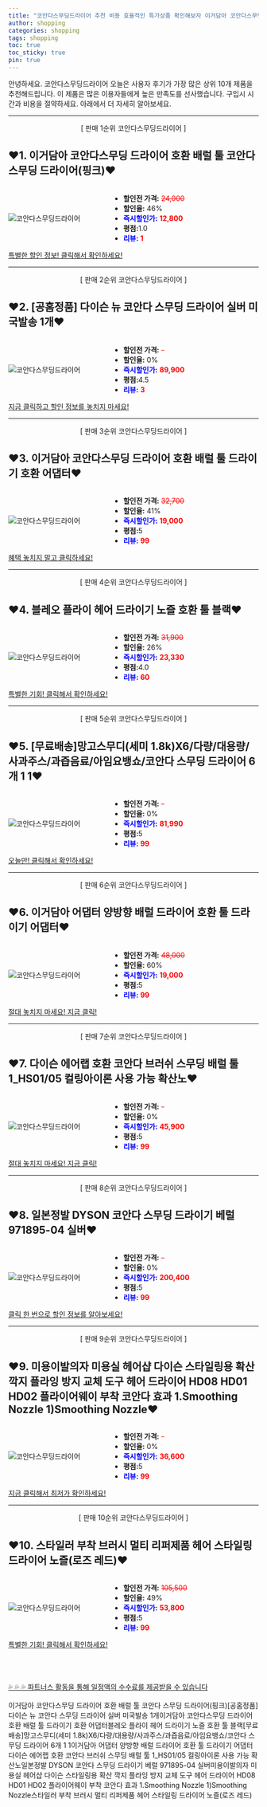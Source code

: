 ```yaml
---
title: "코안다스무딩드라이어 추천 비용 효율적인 특가상품 확인해보자 이거담아 코안다스무딩 드라이어 호환 배럴"
author: shopping
categories: shopping
tags: shopping
toc: true
toc_sticky: true
pin: true
---
```

안녕하세요. 코안다스무딩드라이어 오늘은 사용자 후기가 가장 많은 상위 10개 제품을 추천해드립니다. 이 제품은 많은 이용자들에게 높은 만족도를 선사했습니다. 구입시 시간과 비용을 절약하세요. 아래에서 더 자세히 알아보세요.

---
<p class="toplist" style="margin: 0 auto; display: block; width: fit-content;">[ 판매 1순위 코안다스무딩드라이어 ]</p>

<h2><strong>❤️1. 이거담아 코안다스무딩 드라이어 호환 배럴 툴 코안다 스무딩 드라이어(핑크)❤️</strong></h2>

<div style="display: flex; align-items: center;">
    <div style="flex: 0.4;">
        <img src="https://thumbnail7.coupangcdn.com/thumbnails/remote/230x230ex/image/vendor_inventory/7f0b/3aa9d41cbfc4afe8d2a1d7e3115f749b460815aa55d7c866ac121adf25dc.jpg" alt="코안다스무딩드라이어" style="max-width: 100%;">
    </div>
    <div style="flex: 0.6; margin-left: 10px;">
        <ul>
            <li><strong>할인전 가격:</strong> <del style="color: red;">24,000</del></li>
            <li><strong>할인율:</strong> 46%</li>
            <li><span style='color:blue'><strong>즉시할인가:</strong></span> <span style='color:red'><strong>12,800</strong></span></li>
            <li><strong>평점:</strong>1.0</li>
            <li><span style='color:blue'><strong>리뷰:</strong></span> <span style='color:red'><strong>1</strong></span></li>
        </ul>
    </div>
</div>
<div class="center">
    <a href="https://William4Davisa.github.io?lptag=AF9450613&subid=githubio&pageKey=8010716674&traceid=V0-153&itemId=22348481490&vendorItemId=90133994560" class="myButton">
        특별한 할인 정보! 클릭해서 확인하세요!
    </a>
</div>


---
<p class="toplist" style="margin: 0 auto; display: block; width: fit-content;">[ 판매 2순위 코안다스무딩드라이어 ]</p>

<h2><strong>❤️2. [공홈정품] 다이슨 뉴 코안다 스무딩 드라이어 실버 미국발송 1개❤️</strong></h2>

<div style="display: flex; align-items: center;">
    <div style="flex: 0.4;">
        <img src="https://thumbnail9.coupangcdn.com/thumbnails/remote/230x230ex/image/vendor_inventory/927f/17bc8b9b959e005bf6a970354c21be835eb4f09ababef689f4a358ec0b3b.png" alt="코안다스무딩드라이어" style="max-width: 100%;">
    </div>
    <div style="flex: 0.6; margin-left: 10px;">
        <ul>
            <li><strong>할인전 가격:</strong> <del style="color: red;">-</del></li>
            <li><strong>할인율:</strong> 0%</li>
            <li><span style='color:blue'><strong>즉시할인가:</strong></span> <span style='color:red'><strong>89,900</strong></span></li>
            <li><strong>평점:</strong>4.5</li>
            <li><span style='color:blue'><strong>리뷰:</strong></span> <span style='color:red'><strong>3</strong></span></li>
        </ul>
    </div>
</div>
<div class="center">
    <a href="https://William4Davisa.github.io?lptag=AF9450613&subid=githubio&pageKey=8181202567&traceid=V0-153&itemId=23391143549&vendorItemId=90418944976" class="myButton">
        지금 클릭하고 할인 정보를 놓치지 마세요!
    </a>
</div>


---
<p class="toplist" style="margin: 0 auto; display: block; width: fit-content;">[ 판매 3순위 코안다스무딩드라이어 ]</p>

<h2><strong>❤️3. 이거담아 코안다스무딩 드라이어 호환 배럴 툴 드라이기 호환 어댑터❤️</strong></h2>

<div style="display: flex; align-items: center;">
    <div style="flex: 0.4;">
        <img src="https://thumbnail6.coupangcdn.com/thumbnails/remote/230x230ex/image/vendor_inventory/1c05/5ed1f725feb5240b70ffabd86f48d6a5a3aec1deae90a95ab598bd8d458b.jpg" alt="코안다스무딩드라이어" style="max-width: 100%;">
    </div>
    <div style="flex: 0.6; margin-left: 10px;">
        <ul>
            <li><strong>할인전 가격:</strong> <del style="color: red;">32,700</del></li>
            <li><strong>할인율:</strong> 41%</li>
            <li><span style='color:blue'><strong>즉시할인가:</strong></span> <span style='color:red'><strong>19,000</strong></span></li>
            <li><strong>평점:</strong>5</li>
            <li><span style='color:blue'><strong>리뷰:</strong></span> <span style='color:red'><strong>99</strong></span></li>
        </ul>
    </div>
</div>
<div class="center">
    <a href="https://William4Davisa.github.io?lptag=AF9450613&subid=githubio&pageKey=8133400614&traceid=V0-153&itemId=23100654119&vendorItemId=90133994566" class="myButton">
        혜택 놓치지 말고 클릭하세요!
    </a>
</div>


---
<p class="toplist" style="margin: 0 auto; display: block; width: fit-content;">[ 판매 4순위 코안다스무딩드라이어 ]</p>

<h2><strong>❤️4. 블레오 플라이 헤어 드라이기 노즐 호환 툴 블랙❤️</strong></h2>

<div style="display: flex; align-items: center;">
    <div style="flex: 0.4;">
        <img src="https://thumbnail10.coupangcdn.com/thumbnails/remote/230x230ex/image/vendor_inventory/9752/e844b4ba0526bbbfe6f418877e34bc38fb0ba7b9ee9b2f7dfd52ab5c6a10.jpg" alt="코안다스무딩드라이어" style="max-width: 100%;">
    </div>
    <div style="flex: 0.6; margin-left: 10px;">
        <ul>
            <li><strong>할인전 가격:</strong> <del style="color: red;">31,900</del></li>
            <li><strong>할인율:</strong> 26%</li>
            <li><span style='color:blue'><strong>즉시할인가:</strong></span> <span style='color:red'><strong>23,330</strong></span></li>
            <li><strong>평점:</strong>4.0</li>
            <li><span style='color:blue'><strong>리뷰:</strong></span> <span style='color:red'><strong>60</strong></span></li>
        </ul>
    </div>
</div>
<div class="center">
    <a href="https://William4Davisa.github.io?lptag=AF9450613&subid=githubio&pageKey=7456339802&traceid=V0-153&itemId=19424103133&vendorItemId=88695471765" class="myButton">
        특별한 기회! 클릭해서 확인하세요!
    </a>
</div>


---
<p class="toplist" style="margin: 0 auto; display: block; width: fit-content;">[ 판매 5순위 코안다스무딩드라이어 ]</p>

<h2><strong>❤️5. [무료배송]망고스무디(세미 1.8k)X6/다량/대용량/사과주스/과즙음료/아임요뱅쇼/코안다 스무딩 드라이어 6개 1 1❤️</strong></h2>

<div style="display: flex; align-items: center;">
    <div style="flex: 0.4;">
        <img src="https://thumbnail7.coupangcdn.com/thumbnails/remote/230x230ex/image/vendor_inventory/43eb/49ff836844f499e35f9fb80bc148c871043c669ccc7cef5faa44dc11e6f0.jpg" alt="코안다스무딩드라이어" style="max-width: 100%;">
    </div>
    <div style="flex: 0.6; margin-left: 10px;">
        <ul>
            <li><strong>할인전 가격:</strong> <del style="color: red;">-</del></li>
            <li><strong>할인율:</strong> 0%</li>
            <li><span style='color:blue'><strong>즉시할인가:</strong></span> <span style='color:red'><strong>81,990</strong></span></li>
            <li><strong>평점:</strong>5</li>
            <li><span style='color:blue'><strong>리뷰:</strong></span> <span style='color:red'><strong>99</strong></span></li>
        </ul>
    </div>
</div>
<div class="center">
    <a href="https://William4Davisa.github.io?lptag=AF9450613&subid=githubio&pageKey=5763605056&traceid=V0-153&itemId=1081786368&vendorItemId=87894515435" class="myButton">
        오늘만! 클릭해서 확인하세요!
    </a>
</div>


---
<p class="toplist" style="margin: 0 auto; display: block; width: fit-content;">[ 판매 6순위 코안다스무딩드라이어 ]</p>

<h2><strong>❤️6. 이거담아 어댑터 양방향 배럴 드라이어 호환 툴 드라이기 어댑터❤️</strong></h2>

<div style="display: flex; align-items: center;">
    <div style="flex: 0.4;">
        <img src="https://thumbnail6.coupangcdn.com/thumbnails/remote/230x230ex/image/vendor_inventory/1c05/5ed1f725feb5240b70ffabd86f48d6a5a3aec1deae90a95ab598bd8d458b.jpg" alt="코안다스무딩드라이어" style="max-width: 100%;">
    </div>
    <div style="flex: 0.6; margin-left: 10px;">
        <ul>
            <li><strong>할인전 가격:</strong> <del style="color: red;">48,000</del></li>
            <li><strong>할인율:</strong> 60%</li>
            <li><span style='color:blue'><strong>즉시할인가:</strong></span> <span style='color:red'><strong>19,000</strong></span></li>
            <li><strong>평점:</strong>5</li>
            <li><span style='color:blue'><strong>리뷰:</strong></span> <span style='color:red'><strong>99</strong></span></li>
        </ul>
    </div>
</div>
<div class="center">
    <a href="https://William4Davisa.github.io?lptag=AF9450613&subid=githubio&pageKey=8133400590&traceid=V0-153&itemId=23100654063&vendorItemId=90133994485" class="myButton">
        절대 놓치지 마세요! 지금 클릭!
    </a>
</div>


---
<p class="toplist" style="margin: 0 auto; display: block; width: fit-content;">[ 판매 7순위 코안다스무딩드라이어 ]</p>

<h2><strong>❤️7. 다이슨 에어랩 호환 코안다 브러쉬 스무딩 배럴 툴 1_HS01/05 컬링아이론 사용 가능 확산노❤️</strong></h2>

<div style="display: flex; align-items: center;">
    <div style="flex: 0.4;">
        <img src="https://thumbnail10.coupangcdn.com/thumbnails/remote/230x230ex/image/vendor_inventory/ee71/db72c54f4c6bfb699651893fc5af5e22217319a05bc077bcfd9e6425fe97.jpg" alt="코안다스무딩드라이어" style="max-width: 100%;">
    </div>
    <div style="flex: 0.6; margin-left: 10px;">
        <ul>
            <li><strong>할인전 가격:</strong> <del style="color: red;">-</del></li>
            <li><strong>할인율:</strong> 0%</li>
            <li><span style='color:blue'><strong>즉시할인가:</strong></span> <span style='color:red'><strong>45,900</strong></span></li>
            <li><strong>평점:</strong>5</li>
            <li><span style='color:blue'><strong>리뷰:</strong></span> <span style='color:red'><strong>99</strong></span></li>
        </ul>
    </div>
</div>
<div class="center">
    <a href="https://William4Davisa.github.io?lptag=AF9450613&subid=githubio&pageKey=8244060669&traceid=V0-153&itemId=23725813919&vendorItemId=90750615098" class="myButton">
        절대 놓치지 마세요! 지금 클릭!
    </a>
</div>


---
<p class="toplist" style="margin: 0 auto; display: block; width: fit-content;">[ 판매 8순위 코안다스무딩드라이어 ]</p>

<h2><strong>❤️8. 일본정발 DYSON 코안다 스무딩 드라이기 베럴 971895-04 실버❤️</strong></h2>

<div style="display: flex; align-items: center;">
    <div style="flex: 0.4;">
        <img src="https://thumbnail7.coupangcdn.com/thumbnails/remote/230x230ex/image/vendor_inventory/4a01/c940c4325f83488e786fb21276099ea7b868462941ab5a128f9f819ee5ea.jpg" alt="코안다스무딩드라이어" style="max-width: 100%;">
    </div>
    <div style="flex: 0.6; margin-left: 10px;">
        <ul>
            <li><strong>할인전 가격:</strong> <del style="color: red;">-</del></li>
            <li><strong>할인율:</strong> 0%</li>
            <li><span style='color:blue'><strong>즉시할인가:</strong></span> <span style='color:red'><strong>200,400</strong></span></li>
            <li><strong>평점:</strong>5</li>
            <li><span style='color:blue'><strong>리뷰:</strong></span> <span style='color:red'><strong>99</strong></span></li>
        </ul>
    </div>
</div>
<div class="center">
    <a href="https://William4Davisa.github.io?lptag=AF9450613&subid=githubio&pageKey=7620732417&traceid=V0-153&itemId=20204082355&vendorItemId=87294525678" class="myButton">
        클릭 한 번으로 할인 정보를 알아보세요!
    </a>
</div>


---
<p class="toplist" style="margin: 0 auto; display: block; width: fit-content;">[ 판매 9순위 코안다스무딩드라이어 ]</p>

<h2><strong>❤️9. 미용이발의자 미용실 헤어샵 다이슨 스타일링용 확산 깍지 플라잉 방지 교체 도구 헤어 드라이어 HD08 HD01 HD02 플라이어웨이 부착 코안다 효과 1.Smoothing Nozzle 1)Smoothing Nozzle❤️</strong></h2>

<div style="display: flex; align-items: center;">
    <div style="flex: 0.4;">
        <img src="https://thumbnail7.coupangcdn.com/thumbnails/remote/230x230ex/image/vendor_inventory/339f/31ec3f8b7042756576ca519d56491f1a71842d53627c487d097d8d93f87c.jpg" alt="코안다스무딩드라이어" style="max-width: 100%;">
    </div>
    <div style="flex: 0.6; margin-left: 10px;">
        <ul>
            <li><strong>할인전 가격:</strong> <del style="color: red;">-</del></li>
            <li><strong>할인율:</strong> 0%</li>
            <li><span style='color:blue'><strong>즉시할인가:</strong></span> <span style='color:red'><strong>36,600</strong></span></li>
            <li><strong>평점:</strong>5</li>
            <li><span style='color:blue'><strong>리뷰:</strong></span> <span style='color:red'><strong>99</strong></span></li>
        </ul>
    </div>
</div>
<div class="center">
    <a href="https://William4Davisa.github.io?lptag=AF9450613&subid=githubio&pageKey=7875909502&traceid=V0-153&itemId=21526127979&vendorItemId=88766316152" class="myButton">
        지금 클릭해서 최저가 확인하세요!
    </a>
</div>


---
<p class="toplist" style="margin: 0 auto; display: block; width: fit-content;">[ 판매 10순위 코안다스무딩드라이어 ]</p>

<h2><strong>❤️10. 스타일러 부착 브러시 멀티 리퍼제품 헤어 스타일링 드라이어 노즐(로즈 레드)❤️</strong></h2>

<div style="display: flex; align-items: center;">
    <div style="flex: 0.4;">
        <img src="https://thumbnail9.coupangcdn.com/thumbnails/remote/230x230ex/image/vendor_inventory/f871/75b76fd86051ccb45ef1dce044c69aa0346c1cc05d804c76581810bff49b.jpg" alt="코안다스무딩드라이어" style="max-width: 100%;">
    </div>
    <div style="flex: 0.6; margin-left: 10px;">
        <ul>
            <li><strong>할인전 가격:</strong> <del style="color: red;">105,500</del></li>
            <li><strong>할인율:</strong> 49%</li>
            <li><span style='color:blue'><strong>즉시할인가:</strong></span> <span style='color:red'><strong>53,800</strong></span></li>
            <li><strong>평점:</strong>5</li>
            <li><span style='color:blue'><strong>리뷰:</strong></span> <span style='color:red'><strong>99</strong></span></li>
        </ul>
    </div>
</div>
<div class="center">
    <a href="https://William4Davisa.github.io?lptag=AF9450613&subid=githubio&pageKey=8191935690&traceid=V0-153&itemId=23447348008&vendorItemId=90474128480" class="myButton">
        특별한 기회! 클릭해서 확인하세요!
    </a>
</div>

<br><br><br>[💦 💦 💦 파트너스 활동을 통해 일정액의 수수료를 제공받을 수 있습니다](https://link.coupang.com/a/bcpT2c)<br><br>이거담아 코안다스무딩 드라이어 호환 배럴 툴 코안다 스무딩 드라이어(핑크)[공홈정품] 다이슨 뉴 코안다 스무딩 드라이어 실버 미국발송 1개이거담아 코안다스무딩 드라이어 호환 배럴 툴 드라이기 호환 어댑터블레오 플라이 헤어 드라이기 노즐 호환 툴 블랙[무료배송]망고스무디(세미 1.8k)X6/다량/대용량/사과주스/과즙음료/아임요뱅쇼/코안다 스무딩 드라이어 6개 1 1이거담아 어댑터 양방향 배럴 드라이어 호환 툴 드라이기 어댑터다이슨 에어랩 호환 코안다 브러쉬 스무딩 배럴 툴 1_HS01/05 컬링아이론 사용 가능 확산노일본정발 DYSON 코안다 스무딩 드라이기 베럴 971895-04 실버미용이발의자 미용실 헤어샵 다이슨 스타일링용 확산 깍지 플라잉 방지 교체 도구 헤어 드라이어 HD08 HD01 HD02 플라이어웨이 부착 코안다 효과 1.Smoothing Nozzle 1)Smoothing Nozzle스타일러 부착 브러시 멀티 리퍼제품 헤어 스타일링 드라이어 노즐(로즈 레드)